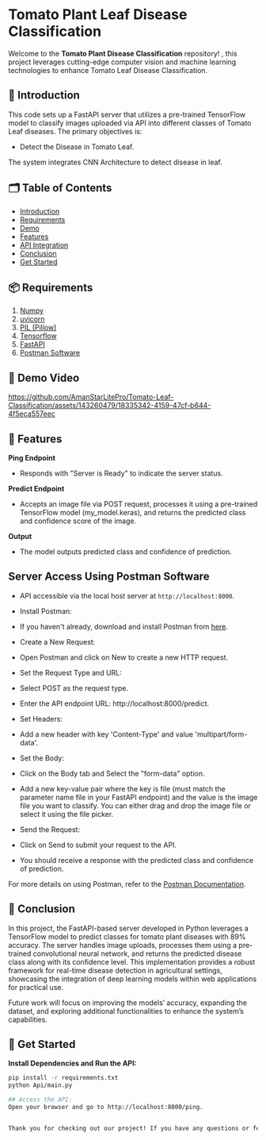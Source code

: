 # Tomato Plant Leaf Disease Classification

Welcome to the **Tomato Plant Disease Classification** repository! , this project leverages cutting-edge computer vision and machine learning technologies to enhance Tomato Leaf Disease Classification.

## 📄 Introduction
This code sets up a FastAPI server that utilizes a pre-trained TensorFlow model to classify images uploaded via API into different classes of Tomato Leaf diseases.
The primary objectives is:
- Detect the Disease in Tomato Leaf.

The system integrates CNN Architecture to detect disease in leaf.

## 🗂 Table of Contents
- [Introduction](#-introduction)
- [Requirements](#-requirements)
- [Demo](#-demo-video)
- [Features](#-features)
- [API Integration](#-server-access-using-postman-software)
- [Conclusion](#-conclusion)
- [Get Started](#-get-started)

## 📦 Requirements
1. [Numpy](https://numpy.org/doc/)
2. [uvicorn](https://www.uvicorn.org/)
3. [PIL (Pillow)](https://pillow.readthedocs.io/en/stable/)
4. [Tensorflow](https://www.tensorflow.org/api_docs)
5. [FastAPI](https://fastapi.tiangolo.com/tutorial/)
6. [Postman Software](https://learning.postman.com/docs/introduction/overview/)

## 🎥 Demo Video
https://github.com/AmanStarLitePro/Tomato-Leaf-Classification/assets/143260479/18335342-4159-47cf-b644-4f5eca557eec

## 🎯 Features

**Ping Endpoint**
- Responds with "Server is Ready" to indicate the server status.

**Predict Endpoint**
- Accepts an image file via POST request, processes it using a pre-trained TensorFlow model (my_model.keras), and returns the predicted class and confidence score of the image.

**Output**
- The model outputs predicted class and confidence of prediction.

## Server Access Using Postman Software

- API accessible via the local host server at `http://localhost:8000`.

- Install Postman:

- If you haven't already, download and install Postman from [here](https://www.postman.com/downloads/).
- Create a New Request:

- Open Postman and click on New to create a new HTTP request.
- Set the Request Type and URL:

- Select POST as the request type.
- Enter the API endpoint URL: http://localhost:8000/predict.

- Set Headers:
- Add a new header with key 'Content-Type' and value 'multipart/form-data'. 

- Set the Body:
- Click on the Body tab and Select the "form-data" option.
- Add a new key-value pair where the key is file (must match the parameter name file in your FastAPI endpoint) and the value is the image file you want to classify. You can either drag 
  and drop the image file or select it using the file picker.

- Send the Request:
- Click on Send to submit your request to the API.

- You should receive a response with the predicted class and confidence of prediction.

For more details on using Postman, refer to the [Postman Documentation](https://learning.postman.com/docs/introduction/overview/).

## 🏁 Conclusion

In this project, the FastAPI-based server developed in Python leverages a TensorFlow model to predict classes for tomato plant diseases with 89% accuracy. The server handles image uploads, processes them using a pre-trained convolutional neural network, and returns the predicted disease class along with its confidence level. This implementation provides a robust framework for real-time disease detection in agricultural settings, showcasing the integration of deep learning models within web applications for practical use.

Future work will focus on improving the models’ accuracy, expanding the dataset, and exploring additional functionalities to enhance the system’s capabilities.

## 🚀 Get Started

**Install Dependencies and Run the API:**

```sh
pip install -r requirements.txt
python Api/main.py

## Access the API:
Open your browser and go to http://localhost:8000/ping.


Thank you for checking out our project! If you have any questions or feedback, feel free to reach out to us.

